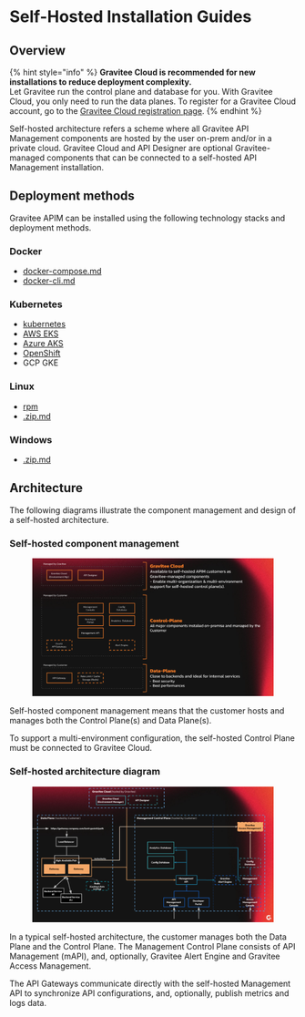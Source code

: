 # Self-Hosted Installation Guides

## Overview

{% hint style="info" %}
**Gravitee Cloud is recommended for new installations to reduce deployment complexity.**\
Let Gravitee run the control plane and database for you. With Gravitee Cloud, you only need to run the data planes. To register for a Gravitee Cloud account, go to the [Gravitee Cloud registration page](https://cloud.gravitee.io/).
{% endhint %}

Self-hosted architecture refers a scheme where all Gravitee API Management components are hosted by the user on-prem and/or in a private cloud. Gravitee Cloud and API Designer are optional Gravitee-managed components that can be connected to a self-hosted API Management installation.

## Deployment methods

Gravitee APIM can be installed using the following technology stacks and deployment methods.

### Docker

* [docker-compose.md](docker/docker-compose.md "mention")
* [docker-cli.md](docker/docker-cli.md "mention")

### Kubernetes

* [kubernetes](kubernetes/ "mention")
* [AWS EKS](kubernetes/aws-eks.md)
* [Azure AKS](kubernetes/azure-aks.md)
* [OpenShift](kubernetes/openshift.md)
* GCP GKE

### Linux

* [rpm](rpm/ "mention")
* [.zip.md](.zip.md "mention")

### Windows

* [.zip.md](.zip.md "mention")

## Architecture

The following diagrams illustrate the component management and design of a self-hosted architecture.

### Self-hosted component management

<figure><img src="../.gitbook/assets/image (30).png" alt=""><figcaption></figcaption></figure>

Self-hosted component management means that the customer hosts and manages both the Control Plane(s) and Data Plane(s). &#x20;

To support a multi-environment configuration, the self-hosted Control Plane must be connected to Gravitee Cloud.

### Self-hosted architecture diagram

<figure><img src="../.gitbook/assets/image (31).png" alt=""><figcaption></figcaption></figure>

In a typical self-hosted architecture, the customer manages both the Data Plane and the Control Plane. The Management Control Plane consists of API Management (mAPI), and, optionally, Gravitee Alert Engine and Gravitee Access Management.

The API Gateways communicate directly with the self-hosted Management API to synchronize API configurations, and, optionally, publish metrics and logs data.
